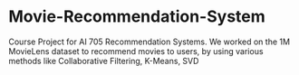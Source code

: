 # Movie-Recommendation-System
Course Project for AI 705 Recommendation Systems. We worked on the 1M MovieLens dataset to recommend movies to users, by using various methods like Collaborative Filtering, K-Means, SVD
